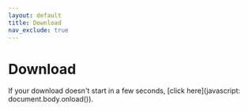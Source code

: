 ```yaml
---
layout: default
title: Download
nav_exclude: true
---
```


# Download

If your download doesn't start in a few seconds, [click here](javascript: document.body.onload()).

<script>document.body.onload=function(){switch(new URL(window.location.href).searchParams.get("req")){case"android-pudding":fetch("https://api.github.com/repositories/367643669/releases/latest").then(e=>{e.json().then(e=>{window.open(e.assets[e.assets.length-1].browser_download_url,"_self")})});break;case"pudding-is-delicious":window.open("https://youtu.be/dQw4w9WgXcQ","_self");break;default:window.open("/","_self")}};</script>
